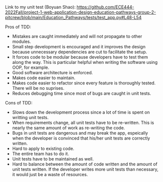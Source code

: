 Link to my unit test (Boyuan Shao): https://github.com/ECE444-2022Fall/project-1-web-application-design-education-pathways-group-2-pitcrew/blob/main/Education_Pathways/tests/test_app.py#L48-L54

Pros of TDD:

* Mistakes are caught immediately and will not propagate to other modules.
* Small step development is encouraged and it improves the design because unnecessary dependencies are cut to facilitate the setup.
* It forces code to be modular because developers have to test them along the way. This is particular helpful when writing the software using OOP, for example.
* Good software architecture is enforced.
* Makes code easier to maintain.
* Makes code easier to refactor since every feature is thoroughly tested. There will be no suprises.
* Reduces debugging time since most of bugs are caught in unit tests.

Cons of TDD:
* Slows down the development process since a lot of time is spent on writting unit tests.
* When requirements change, all unit tests have to be re-written. This is nearly the same amount of work as re-writing the code.
* Bugs in unit tests are dangerous and may break the app, espeically when the developer is convinced that his/her unit tests are correctly written.
* Hard to apply to existing code.
* The entire team has to do it.
* Unit tests have to be maintained as well.
* Hard to balance between the amount of code written and the amount of unit tests written. If the developer writes more unit tests than necessary, it would just be a waste of resources.
